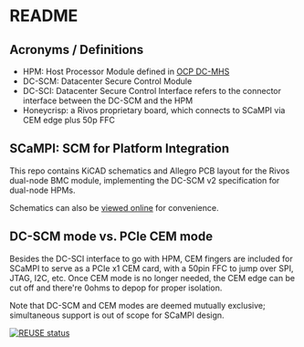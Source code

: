 <!--
SPDX-FileCopyrightText: 2025 Rivos Inc.

SPDX-License-Identifier: CERN-OHL-P-2.0+
-->

# README

## Acronyms / Definitions
 - HPM: Host Processor Module defined in [OCP DC-MHS](https://www.opencompute.org/wiki/Server/MHS)
 - DC-SCM: Datacenter Secure Control Module
 - DC-SCI: Datacenter Secure Control Interface refers to the connector interface between the DC-SCM and the HPM
 - Honeycrisp: a Rivos proprietary board, which connects to SCaMPI via CEM edge plus 50p FFC

## SCaMPI: SCM for Platform Integration
This repo contains KiCAD schematics and Allegro PCB layout for the Rivos dual-node BMC module, implementing the DC-SCM v2 specification for dual-node HPMs.

Schematics can also be [viewed online](https://rivosinc.github.io/scampi/) for convenience.

## DC-SCM mode vs. PCIe CEM mode
Besides the DC-SCI interface to go with HPM, CEM fingers are included for SCaMPI to serve as a PCIe x1 CEM card, with a 50pin FFC to jump over SPI, JTAG, I2C, etc.
Once CEM mode is no longer needed, the CEM edge can be cut off and there're 0ohms to depop for proper isolation.

Note that DC-SCM and CEM modes are deemed mutually exclusive; simultaneous support is out of scope for SCaMPI design.

[![REUSE status](https://api.reuse.software/badge/github.com/rivosinc/scampi)](https://api.reuse.software/info/github.com/rivosinc/scampi)
